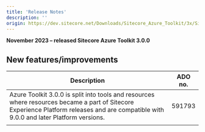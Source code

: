 ```yaml
---
title: 'Release Notes'
description: ''
origin: https://dev.sitecore.net/Downloads/Sitecore_Azure_Toolkit/3x/Sitecore_Azure_Toolkit_300/Release_Notes
---
```


**November 2023 – released Sitecore Azure Toolkit 3.0.0**

## New features/improvements

| Description                                                                                                                                                                               | ADO no. |
| ----------------------------------------------------------------------------------------------------------------------------------------------------------------------------------------- | ------- |
| ​​Azure Toolkit 3.0.0 is split into tools and resources where resources became a part of Sitecore Experience Platform releases and are compatible with 9.0.0 and later Platform versions. | 591793  |
|  |

